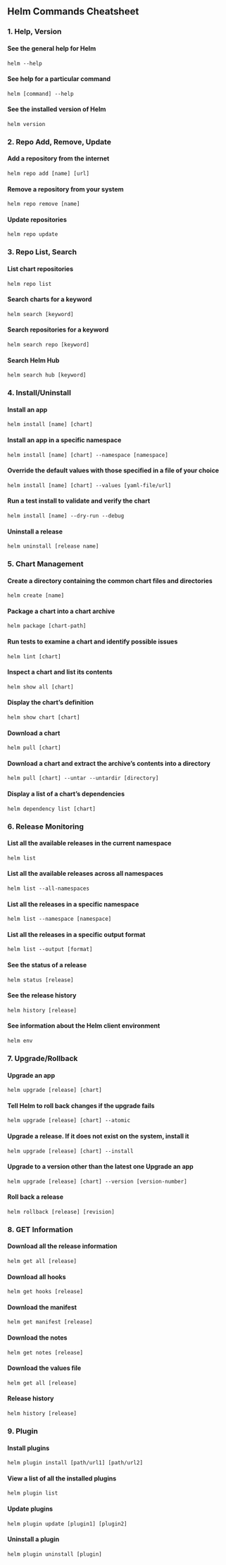 ## Helm Commands Cheatsheet

### 1. Help, Version

#### See the general help for Helm
```
helm --help
```
#### See help for a particular command
```
helm [command] --help
```
#### See the installed version of Helm
```
helm version
```

### 2. Repo Add, Remove, Update

#### Add a repository from the internet
```
helm repo add [name] [url]
```
#### Remove a repository from your system
```
helm repo remove [name]
```
#### Update repositories
```
helm repo update
```

### 3. Repo List, Search

#### List chart repositories
```
helm repo list
```
#### Search charts for a keyword
```
helm search [keyword]
```
#### Search repositories for a keyword
```
helm search repo [keyword]
```
#### Search Helm Hub
```
helm search hub [keyword]
```

### 4. Install/Uninstall

#### Install an app
```
helm install [name] [chart]
```

#### Install an app in a specific namespace
```
helm install [name] [chart] --namespace [namespace]
```

#### Override the default values with those specified in a file of your choice
```
helm install [name] [chart] --values [yaml-file/url]
```

#### Run a test install to validate and verify the chart
```
helm install [name] --dry-run --debug
```

#### Uninstall a release
```
helm uninstall [release name]
```

### 5. Chart Management

#### Create a directory containing the common chart files and directories
```
helm create [name]
```

#### Package a chart into a chart archive
```
helm package [chart-path]
```

#### Run tests to examine a chart and identify possible issues
```
helm lint [chart]
```

#### Inspect a chart and list its contents
```
helm show all [chart]
```
#### Display the chart’s definition
```
helm show chart [chart]
```

#### Download a chart
```
helm pull [chart]
```

#### Download a chart and extract the archive’s contents into a directory
```
helm pull [chart] --untar --untardir [directory]
```

#### Display a list of a chart’s dependencies
```
helm dependency list [chart]
```

### 6. Release Monitoring

#### List all the available releases in the current namespace
```
helm list
```
#### List all the available releases across all namespaces
```
helm list --all-namespaces
```
#### List all the releases in a specific namespace
```
helm list --namespace [namespace]
```
#### List all the releases in a specific output format
```
helm list --output [format]
```
#### See the status of a release
```
helm status [release]
```
#### See the release history
```
helm history [release]
```
#### See information about the Helm client environment
```
helm env
```

### 7. Upgrade/Rollback

#### Upgrade an app
```
helm upgrade [release] [chart]
```

#### Tell Helm to roll back changes if the upgrade fails
```
helm upgrade [release] [chart] --atomic
```

#### Upgrade a release. If it does not exist on the system, install it
```
helm upgrade [release] [chart] --install
```

#### Upgrade to a version other than the latest one Upgrade an app
```
helm upgrade [release] [chart] --version [version-number]
```

#### Roll back a release
```
helm rollback [release] [revision]
```

### 8. GET Information

#### Download all the release information
```
helm get all [release]
```
#### Download all hooks
```
helm get hooks [release]
```
#### Download the manifest
```
helm get manifest [release]
```
#### Download the notes
```
helm get notes [release]
```
#### Download the values file
```
helm get all [release]
```
#### Release history
```
helm history [release]
```

### 9. Plugin

#### Install plugins
```
helm plugin install [path/url1] [path/url2]
```
#### View a list of all the installed plugins
```
helm plugin list
```
#### Update plugins
```
helm plugin update [plugin1] [plugin2]
```
#### Uninstall a plugin
```
helm plugin uninstall [plugin]
```




